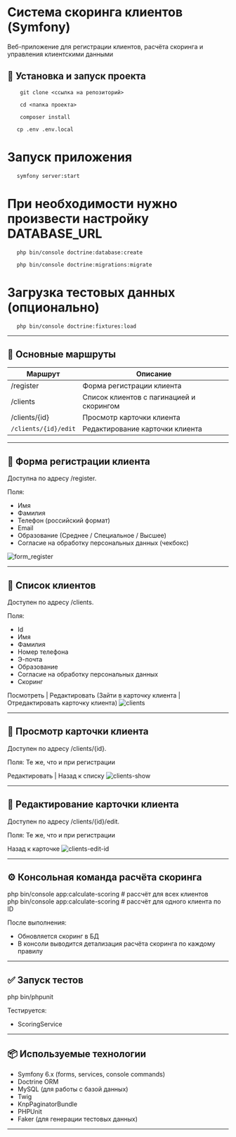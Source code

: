 # Система скоринга клиентов (Symfony)

Веб-приложение для регистрации клиентов, расчёта скоринга и управления клиентскими данными

## 🚀 Установка и запуск проекта
```shell
    git clone <ссылка на репозиторий>
```

```shell
    cd <папка проекта>
```

```shell
    composer install
```

```shell
   cp .env .env.local
```

# Запуск приложения
```shell
   symfony server:start
```

# При необходимости нужно произвести настройку DATABASE_URL
```shell
   php bin/console doctrine:database:create
```

```shell
   php bin/console doctrine:migrations:migrate
```

# Загрузка тестовых данных (опционально) 
```shell
   php bin/console doctrine:fixtures:load
```


---

## 🔗 Основные маршруты

| Маршрут             | Описание                                 |
|---------------------|------------------------------------------|
| /register         | Форма регистрации клиента                |
| /clients          | Список клиентов с пагинацией и скорингом |
| /clients/{id}     | Просмотр карточки клиента                |
| `/clients/{id}/edit`| Редактирование карточки клиента          |

---

## 📝 Форма регистрации клиента

Доступна по адресу /register.

Поля:
- Имя
- Фамилия
- Телефон (российский формат)
- Email
- Образование (Среднее / Специальное / Высшее)
- Согласие на обработку персональных данных (чекбокс)

![form_register](https://github.com/user-attachments/assets/095c56bc-a3e3-42d4-a6ab-4a9162d66a23)


---

## 📝 Список клиентов

Доступен по адресу /clients.

Поля:
- Id
- Имя
- Фамилия
- Номер телефона
- Э-почта
- Образование
- Согласие на обработку персональных данных
- Скоринг

Посмотреть | Редактировать (Зайти в карточку клиента | Отредактировать карточку клиента)
![clients](https://github.com/user-attachments/assets/caa8c047-b8b6-489c-8735-ed882b770b82)


---

## 📝 Просмотр карточки клиента

Доступен по адресу /clients/{id}.

Поля: Те же, что и при регистрации

Редактировать | Назад к списку
![clients-show](https://github.com/user-attachments/assets/08c905e4-d83d-44c8-9d5b-ddf9d14d564c)


---

## 📝 Редактирование карточки клиента

Доступен по адресу /clients/{id}/edit.

Поля: Те же, что и при регистрации

Назад к карточке
![clients-edit-id](https://github.com/user-attachments/assets/de038a31-4358-436b-b2bc-92192ec2f1dd)





---

## ⚙️ Консольная команда расчёта скоринга
php bin/console app:calculate-scoring           # рассчёт для всех клиентов <br/>
php bin/console app:calculate-scoring <id>      # рассчёт для одного клиента по ID

После выполнения:
- Обновляется скоринг в БД
- В консоли выводится детализация расчёта скоринга по каждому правилу

---

## ✅ Запуск тестов
php bin/phpunit

Тестируется:
- ScoringService

---

## 📦 Используемые технологии

- Symfony 6.x (forms, services, console commands)
- Doctrine ORM
- MySQL (для работы с базой данных)
- Twig
- KnpPaginatorBundle
- PHPUnit
- Faker (для генерации тестовых данных)

---
